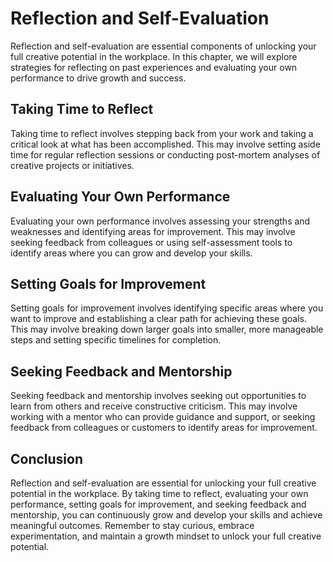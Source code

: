 Reflection and Self-Evaluation
==========================================================================================

Reflection and self-evaluation are essential components of unlocking your full creative potential in the workplace. In this chapter, we will explore strategies for reflecting on past experiences and evaluating your own performance to drive growth and success.

Taking Time to Reflect
----------------------

Taking time to reflect involves stepping back from your work and taking a critical look at what has been accomplished. This may involve setting aside time for regular reflection sessions or conducting post-mortem analyses of creative projects or initiatives.

Evaluating Your Own Performance
-------------------------------

Evaluating your own performance involves assessing your strengths and weaknesses and identifying areas for improvement. This may involve seeking feedback from colleagues or using self-assessment tools to identify areas where you can grow and develop your skills.

Setting Goals for Improvement
-----------------------------

Setting goals for improvement involves identifying specific areas where you want to improve and establishing a clear path for achieving these goals. This may involve breaking down larger goals into smaller, more manageable steps and setting specific timelines for completion.

Seeking Feedback and Mentorship
-------------------------------

Seeking feedback and mentorship involves seeking out opportunities to learn from others and receive constructive criticism. This may involve working with a mentor who can provide guidance and support, or seeking feedback from colleagues or customers to identify areas for improvement.

Conclusion
----------

Reflection and self-evaluation are essential for unlocking your full creative potential in the workplace. By taking time to reflect, evaluating your own performance, setting goals for improvement, and seeking feedback and mentorship, you can continuously grow and develop your skills and achieve meaningful outcomes. Remember to stay curious, embrace experimentation, and maintain a growth mindset to unlock your full creative potential.
